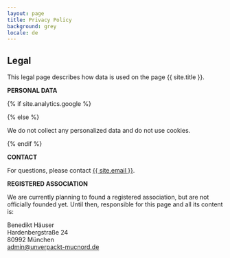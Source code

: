 ```yaml
---
layout: page
title: Privacy Policy
background: grey
locale: de
---
```


<div class="col-lg-12 text-center">
	<h2 class="section-heading text-uppercase">Legal</h2>
</div>

This legal page describes how data is used on the page {{ site.title }}.

**PERSONAL DATA**

{% if site.analytics.google %}

{% else %}

We do not collect any personalized data and do not use cookies.

{% endif %}

**CONTACT**

For questions, please contact <a href="mailto:{{ site.email }}">{{ site.email }}</a>.


**REGISTERED ASSOCIATION**

We are currently planning to found a registered association, but are not officially founded yet. Until then, responsible for this page and all its content is:

Benedikt Häuser\
Hardenbergstraße 24\
80992 München\
 <a href="mailto:admin@unverpackt-mucnord.de">admin@unverpackt-mucnord.de</a>

